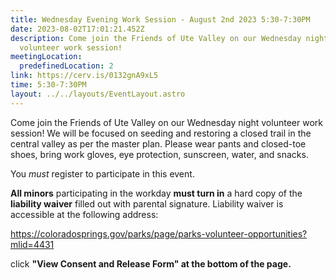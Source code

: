 ```yaml
---
title: Wednesday Evening Work Session - August 2nd 2023 5:30-7:30PM
date: 2023-08-02T17:01:21.452Z
description: Come join the Friends of Ute Valley on our Wednesday night
  volunteer work session!
meetingLocation:
  predefinedLocation: 2
link: https://cerv.is/0132gnA9xL5
time: 5:30-7:30PM
layout: ../../layouts/EventLayout.astro
---
```

Come join the Friends of Ute Valley on our Wednesday night volunteer work session! We will be focused on seeding and restoring a closed trail in the central valley as per the master plan. Please wear pants and closed-toe shoes, bring work gloves, eye protection, sunscreen, water, and snacks.

You *must* register to participate in this event.

**All minors** participating in the workday **must turn in** a hard copy of the **liability waiver** filled out with parental signature. Liability waiver is accessible at the following address:

<https://coloradosprings.gov/parks/page/parks-volunteer-opportunities?mlid=4431>

click **"View Consent and Release Form" at the bottom of the page.**